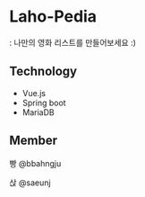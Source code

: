 # Laho-Pedia
: 나만의 영화 리스트를 만들어보세요 :)

## Technology 
- Vue.js
- Spring boot
- MariaDB

## Member
빵 @bbahngju

삱 @saeunj
